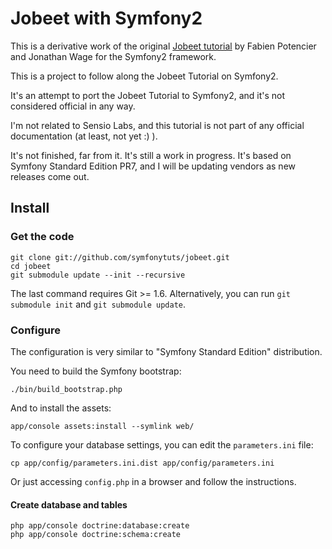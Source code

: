 Jobeet with Symfony2
====================

This is a derivative work of the original <a href="http://http://www.symfony-project.org/jobeet/1_4/Doctrine/en/">Jobeet tutorial</a> by Fabien Potencier and Jonathan Wage for the Symfony2 framework.

This is a project to follow along the Jobeet Tutorial on Symfony2.

It's an attempt to port the Jobeet Tutorial to Symfony2, and it's not considered
official in any way.

I'm not related to Sensio Labs, and this tutorial is not part of any official
documentation (at least, not yet :) ).

It's not finished, far from it. It's still a work in progress. It's based on
Symfony Standard Edition PR7, and I will be updating vendors as new releases come
out.

## Install

### Get the code

    git clone git://github.com/symfonytuts/jobeet.git
    cd jobeet
    git submodule update --init --recursive

The last command requires Git >= 1.6. Alternatively, you can run `git submodule init` and `git submodule update`.

### Configure

The configuration is very similar to "Symfony Standard Edition" distribution.

You need to build the Symfony bootstrap:

    ./bin/build_bootstrap.php

And to install the assets:

    app/console assets:install --symlink web/

To configure your database settings, you can edit the `parameters.ini` file:

    cp app/config/parameters.ini.dist app/config/parameters.ini

Or just accessing `config.php` in a browser and follow the instructions.

#### Create database and tables

    php app/console doctrine:database:create
    php app/console doctrine:schema:create
